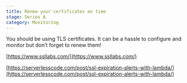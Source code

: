 ```yaml
---
title: Renew your certificates on time
stage: Series A
category: Monitoring
---
```

You should be using TLS certificates. It can be a hassle to configure and monitor but don’t forget to renew them!

[https://www.ssllabs.com/](https://www.ssllabs.com/)

[https://serverlesscode.com/post/ssl-expiration-alerts-with-lambda/](https://serverlesscode.com/post/ssl-expiration-alerts-with-lambda/)
